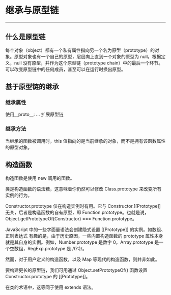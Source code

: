# 继承与原型链
***
## 什么是原型链
每个对象（object）都有一个私有属性指向另一个名为原型（prototype）的对象。原型对象也有一个自己的原型，层层向上直到一个对象的原型为 null。根据定义，null 没有原型，并作为这个原型链（prototype chain）中的最后一个环节。可以改变原型链中的任何成员，甚至可以在运行时换出原型。

## 基于原型链的继承
### 继承属性
使用__proto__: ... 扩展原型链
### 继承方法
当继承的函数被调用时，this 值指向的是当前继承的对象，而不是拥有该函数属性的原型对象。
## 构造函数
构造函数是使用 new 调用的函数。

类是构造函数的语法糖，这意味着你仍然可以修改 Class.prototype 来改变所有实例的行为。

Constructor.prototype 仅在构造实例时有用。它与 Constructor.[[Prototype]] 无关，后者是构造函数的自有原型，即 Function.prototype。也就是说，Object.getPrototypeOf(Constructor) === Function.prototype。

JavaScript 中的一些字面量语法会创建隐式设置 [[Prototype]] 的实例。如数组、正则表达式
有趣的是，由于历史原因，一些内置构造函数的 prototype 属性本身就是其自身的实例。例如，Number.prototype 是数字 0，Array.prototype 是一个空数组，RegExp.prototype 是 /(?:)/。

然而，对于用户定义的构造函数，以及 Map 等现代的构造函数，则并非如此。

要构建更长的原型链，我们可用通过 Object.setPrototypeOf() 函数设置 Constructor.prototype 的 [[Prototype]]。

在类的术语中，这等同于使用 extends 语法。
